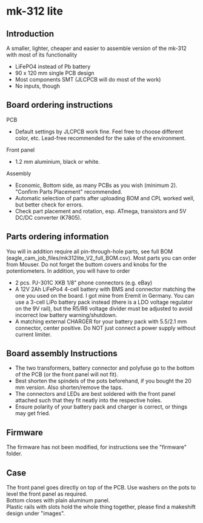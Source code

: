 # mk-312 lite

## Introduction

A smaller, lighter, cheaper and easier to assemble version of the mk-312 with most of its functionality

- LiFePO4 instead of Pb battery
- 90 x 120 mm single PCB design
- Most components SMT (JLCPCB will do most of the work)
- No inputs, though

## Board ordering instructions

PCB
- Default settings by JLCPCB work fine. Feel free to choose different color, etc. Lead-free recommended for the sake of the environment.

Front panel
- 1.2 mm aluminium, black or white. 

Assembly
- Economic, Bottom side, as many PCBs as you wish (minimum 2). "Confirm Parts Placement" recommended. 
- Automatic selection of parts after uploading BOM and CPL worked well, but better check for errors. 
- Check part placement and rotation, esp. ATmega, transistors and 5V DC/DC converter (K7805).  

## Parts ordering information

You will in addition require all pin-through-hole parts, see full BOM (eagle_cam_job_files/mk312lite_V2_full_BOM.csv). Most parts you can order from Mouser. Do not forget the buttom covers and knobs for the potentiometers. 
In addition, you will have to order
- 2 pcs. PJ-301C XKB 1/8" phone connectors (e.g. eBay)
- A 12V 2Ah LiFePo4 4-cell battery with BMS and connector matching the one you used on the board. I got mine from Eremit in Germany. You can use a 3-cell LiPo battery pack instead (there is a LDO voltage regulator on the 9V rail), but the R5/R6 voltage divider must be adjusted to avoid incorrect low battery warning/shutdown.
- A matching external CHARGER for your battery pack with 5.5/2.1 mm connector, center positive. Do NOT just connect a power supply without current limiter.   

## Board assembly Instructions

- The two transformers, battery connector and polyfuse go to the bottom of the PCB (or the front panel will not fit).
- Best shorten the spindels of the pots beforehand, if you bought the 20 mm version. Also shorten/remove the taps.  
- The connectors and LEDs are best soldered with the front panel attached such that they fit neatly into the respective holes. 
- Ensure polarity of your battery pack and charger is correct, or things may get fried. 

## Firmware

The firmware has not been modified, for instructions see the "firmware" folder. 

## Case

The front panel goes directly on top of the PCB. Use washers on the pots to level the front panel as required.  
Bottom closes with plain aluminum panel.  
Plastic rails with slots hold the whole thing together, please find a makeshift design under "images". 
